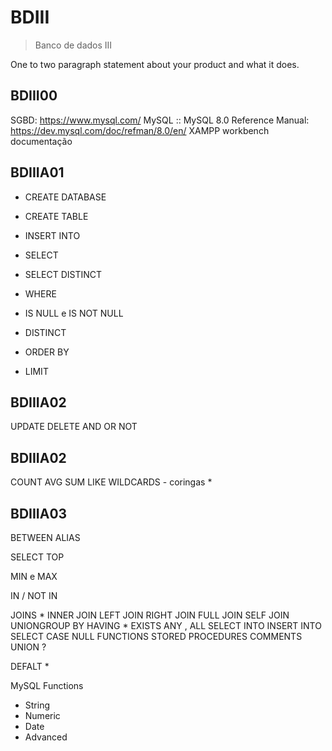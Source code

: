 # BDIII
> Banco de dados III


One to two paragraph statement about your product and what it does.


## BDIII00
SGBD: https://www.mysql.com/
MySQL :: MySQL 8.0 Reference Manual: https://dev.mysql.com/doc/refman/8.0/en/
XAMPP
workbench
documentação

## BDIIIA01
* CREATE DATABASE
* CREATE TABLE

* INSERT INTO
* SELECT
* SELECT DISTINCT
* WHERE
* IS NULL e IS NOT NULL
* DISTINCT
* ORDER BY
* LIMIT

## BDIIIA02
UPDATE
DELETE
AND
OR
NOT


## BDIIIA02
COUNT
AVG
SUM
LIKE
WILDCARDS - coringas *

## BDIIIA03
BETWEEN
ALIAS




SELECT TOP

MIN e MAX



IN / NOT IN

JOINS *
INNER JOIN
LEFT JOIN
RIGHT JOIN
FULL JOIN
SELF JOIN
UNIONGROUP BY
HAVING *
EXISTS
ANY , ALL
SELECT INTO
INSERT INTO SELECT
CASE
NULL FUNCTIONS
STORED PROCEDURES
COMMENTS
UNION ?

DEFALT *

MySQL Functions
- String
- Numeric 
- Date
- Advanced